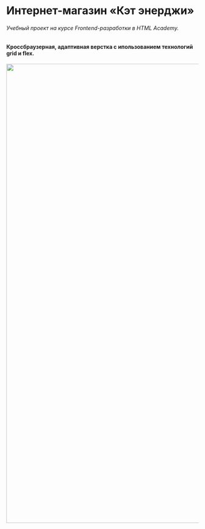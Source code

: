 # Интернет-магазин «Кэт энерджи»

###### Учебный проект на курсе Frontend-разработки в HTML Academy. 
#### Кроссбраузерная, адаптивная верстка с ипользованием технологий grid и flex.


<img width="1200" alt="" src="https://github.com/stsmolyanko/Cat-Eneregy-marketplace/blob/master/screenshots/catenergy-screenshot-desktop.jpeg?raw=true">

